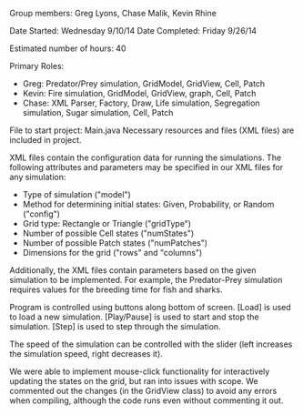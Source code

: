 Group members: Greg Lyons, Chase Malik, Kevin Rhine

Date Started: Wednesday 9/10/14 Date Completed: Friday 9/26/14

Estimated number of hours: 40

Primary Roles:

- Greg: Predator/Prey simulation, GridModel, GridView, Cell, Patch
- Kevin: Fire simulation, GridModel, GridView, graph, Cell, Patch
- Chase: XML Parser, Factory, Draw, Life simulation, Segregation simulation, Sugar simulation, Cell, Patch

File to start project: Main.java 
Necessary resources and files (XML files) are included in project.

XML files contain the configuration data for running the simulations.  The following attributes and parameters may be specified in our XML files for any simulation:
- Type of simulation ("model")
- Method for determining initial states: Given, Probability, or Random ("config")
- Grid type: Rectangle or Triangle ("gridType")
- Number of possible Cell states ("numStates")
- Number of possible Patch states ("numPatches")
- Dimensions for the grid ("rows" and "columns")

Additionally, the XML files contain parameters based on the given simulation to be implemented.  For example, the Predator-Prey simulation requires values for the breeding time for fish and sharks.


Program is controlled using buttons along bottom of screen.
[Load] is used to load a new simulation.
[Play/Pause] is used to start and stop the simulation.
[Step] is used to step through the simulation.

The speed of the simulation can be controlled with the slider (left increases the simulation speed, right decreases it).

We were able to implement mouse-click functionality for interactively updating the states on the grid, but ran into issues with scope.  We commented out the changes (in the GridView class) to avoid any errors when compiling, although the code runs even without commenting it out.

